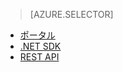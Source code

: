 ﻿> [AZURE.SELECTOR]
- [ポータル](/documentation/articles/media-services-portal-configure-content-key-auth-policy/)
- [.NET SDK](/documentation/articles/media-services-dotnet-configure-content-key-auth-policy/)
- [REST API](/documentation/articles/media-services-rest-configure-content-key-auth-policy/)
<!--HONumber=47-->
